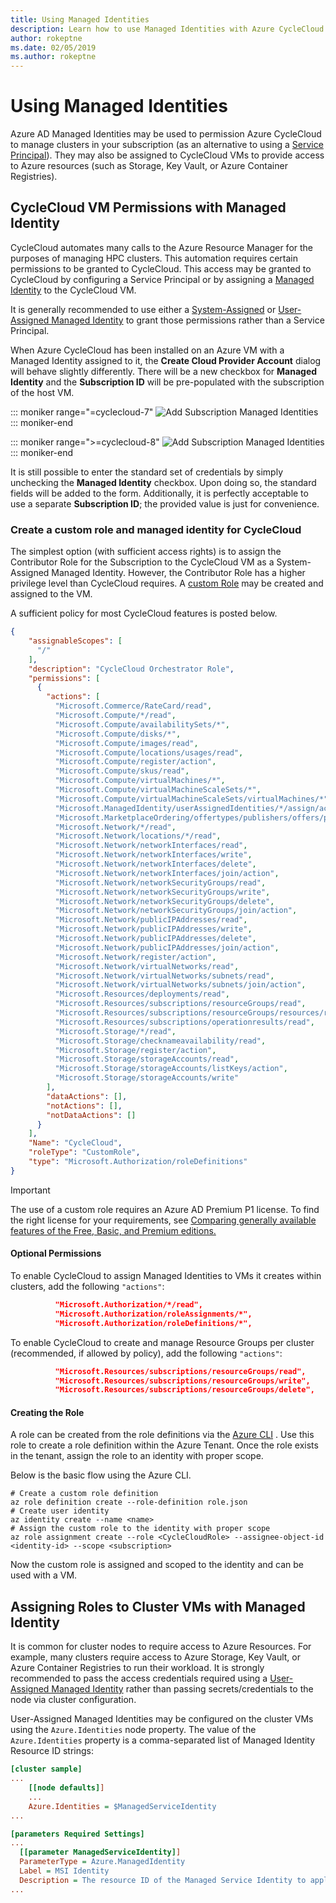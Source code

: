 ```yaml
---
title: Using Managed Identities
description: Learn how to use Managed Identities with Azure CycleCloud. Assign roles to cluster VMs with Managed Identity.
author: rokeptne
ms.date: 02/05/2019
ms.author: rokeptne
---
```


# Using Managed Identities

Azure AD Managed Identities may be used to permission Azure CycleCloud to manage clusters in your subscription (as an alternative to using a [Service Principal](service-principals.md)).  They may also be assigned to CycleCloud VMs to provide access to Azure resources (such as Storage, Key Vault, or Azure Container Registries).

## CycleCloud VM Permissions with Managed Identity

CycleCloud automates many calls to the Azure Resource Manager for the purposes of managing HPC clusters. This automation requires certain permissions to be granted to CycleCloud.   This access may be granted to CycleCloud by configuring a Service Principal or by assigning a [Managed Identity](/azure/active-directory/managed-identities-azure-resources/overview) to the CycleCloud VM.  

It is generally recommended to use either a [System-Assigned](/azure/active-directory/managed-identities-azure-resources/qs-configure-portal-windows-vm#system-assigned-managed-identity) or [User-Assigned Managed Identity](/azure/active-directory/managed-identities-azure-resources/qs-configure-portal-windows-vm#user-assigned-managed-identity) to grant those permissions rather than a Service Principal. 

When Azure CycleCloud has been installed on an Azure VM with a Managed Identity assigned to it, the **Create Cloud Provider Account** dialog will behave slightly differently. There will be a new checkbox for **Managed Identity** and the **Subscription ID** will be pre-populated with the subscription of the host VM.

::: moniker range="=cyclecloud-7"
![Add Subscription Managed Identities](../images/version-7/create-account-managed-identity.png)
::: moniker-end

::: moniker range=">=cyclecloud-8"
![Add Subscription Managed Identities](../images/version-8/add-subscription-managed-identity.png)
::: moniker-end

It is still possible to enter the standard set of credentials by simply unchecking the **Managed Identity** checkbox. Upon doing so, the standard fields will be added to the form. Additionally, it is perfectly acceptable to use a separate **Subscription ID**; the provided value is just for convenience.

### Create a custom role and managed identity for CycleCloud

The simplest option (with sufficient access rights) is to assign the Contributor Role for the Subscription to the CycleCloud VM as a System-Assigned Managed Identity.  However, the Contributor Role has a higher privilege level than CycleCloud requires.  A [custom Role](/azure/role-based-access-control/custom-roles) may be created and assigned to the VM.

A sufficient policy for most CycleCloud features is posted below.

```json
{
    "assignableScopes": [
      "/"
    ],
    "description": "CycleCloud Orchestrator Role",
    "permissions": [
      {
        "actions": [
          "Microsoft.Commerce/RateCard/read",
          "Microsoft.Compute/*/read",
          "Microsoft.Compute/availabilitySets/*",
          "Microsoft.Compute/disks/*",
          "Microsoft.Compute/images/read",
          "Microsoft.Compute/locations/usages/read",
          "Microsoft.Compute/register/action",
          "Microsoft.Compute/skus/read",
          "Microsoft.Compute/virtualMachines/*",
          "Microsoft.Compute/virtualMachineScaleSets/*",
          "Microsoft.Compute/virtualMachineScaleSets/virtualMachines/*",
          "Microsoft.ManagedIdentity/userAssignedIdentities/*/assign/action",
          "Microsoft.MarketplaceOrdering/offertypes/publishers/offers/plans/agreements/read",
          "Microsoft.Network/*/read",
          "Microsoft.Network/locations/*/read",
          "Microsoft.Network/networkInterfaces/read",
          "Microsoft.Network/networkInterfaces/write",
          "Microsoft.Network/networkInterfaces/delete",
          "Microsoft.Network/networkInterfaces/join/action",
          "Microsoft.Network/networkSecurityGroups/read",
          "Microsoft.Network/networkSecurityGroups/write",
          "Microsoft.Network/networkSecurityGroups/delete",
          "Microsoft.Network/networkSecurityGroups/join/action",
          "Microsoft.Network/publicIPAddresses/read",
          "Microsoft.Network/publicIPAddresses/write",
          "Microsoft.Network/publicIPAddresses/delete",
          "Microsoft.Network/publicIPAddresses/join/action",
          "Microsoft.Network/register/action",
          "Microsoft.Network/virtualNetworks/read",
          "Microsoft.Network/virtualNetworks/subnets/read",
          "Microsoft.Network/virtualNetworks/subnets/join/action",
          "Microsoft.Resources/deployments/read",
          "Microsoft.Resources/subscriptions/resourceGroups/read",
          "Microsoft.Resources/subscriptions/resourceGroups/resources/read",
          "Microsoft.Resources/subscriptions/operationresults/read",
          "Microsoft.Storage/*/read",
          "Microsoft.Storage/checknameavailability/read",
          "Microsoft.Storage/register/action",
          "Microsoft.Storage/storageAccounts/read",
          "Microsoft.Storage/storageAccounts/listKeys/action",
          "Microsoft.Storage/storageAccounts/write"
        ],
        "dataActions": [],
        "notActions": [],
        "notDataActions": []
      }
    ],
    "Name": "CycleCloud",
    "roleType": "CustomRole",
    "type": "Microsoft.Authorization/roleDefinitions"
}
```

> [!IMPORTANT]
> The use of a custom role requires an Azure AD Premium P1 license. To find the right license for your requirements, see [Comparing generally available features of the Free, Basic, and Premium editions.](https://azure.microsoft.com/pricing/details/active-directory/)

#### Optional Permissions

To enable CycleCloud to assign Managed Identities to VMs it creates within clusters, add the following ``"actions"``:

```json
          "Microsoft.Authorization/*/read",
          "Microsoft.Authorization/roleAssignments/*",
          "Microsoft.Authorization/roleDefinitions/*",
```

To enable CycleCloud to create and manage Resource Groups per cluster (recommended, if allowed by policy), add the following ``"actions"``:
```json
          "Microsoft.Resources/subscriptions/resourceGroups/read",
          "Microsoft.Resources/subscriptions/resourceGroups/write",
          "Microsoft.Resources/subscriptions/resourceGroups/delete",
```

#### Creating the Role

A role can be created from the role definitions via the [Azure CLI](/azure/active-directory/managed-identities-azure-resources/how-to-manage-ua-identity-cli)
.  Use this role to create a role definition within the Azure Tenant. Once the
role exists in the tenant, assign the role to an identity with proper scope.

Below is the basic flow using the Azure CLI.

``` azurecli-interactive
# Create a custom role definition
az role definition create --role-definition role.json
# Create user identity
az identity create --name <name>
# Assign the custom role to the identity with proper scope
az role assignment create --role <CycleCloudRole> --assignee-object-id <identity-id> --scope <subscription>
```

Now the custom role is assigned and scoped to the identity and can be used with a VM.

## Assigning Roles to Cluster VMs with Managed Identity

It is common for cluster nodes to require access to Azure Resources.   For example, many clusters require access to Azure Storage, Key Vault, or Azure Container Registries to run their workload.  It is strongly recommended to pass the access credentials required using a [User-Assigned Managed Identity](/azure/active-directory/managed-identities-azure-resources/qs-configure-portal-windows-vm#user-assigned-managed-identity) rather than passing secrets/credentials to the node via cluster configuration.

User-Assigned Managed Identities may be configured on the cluster VMs using the ```Azure.Identities``` node property.  The value of the ```Azure.Identities``` property is a comma-separated list of Managed Identity Resource ID strings:

``` ini
[cluster sample]
...
    [[node defaults]]
    ...
    Azure.Identities = $ManagedServiceIdentity
...

[parameters Required Settings]
...
  [[parameter ManagedServiceIdentity]]
  ParameterType = Azure.ManagedIdentity
  Label = MSI Identity
  Description = The resource ID of the Managed Service Identity to apply to the nodes
...
```

